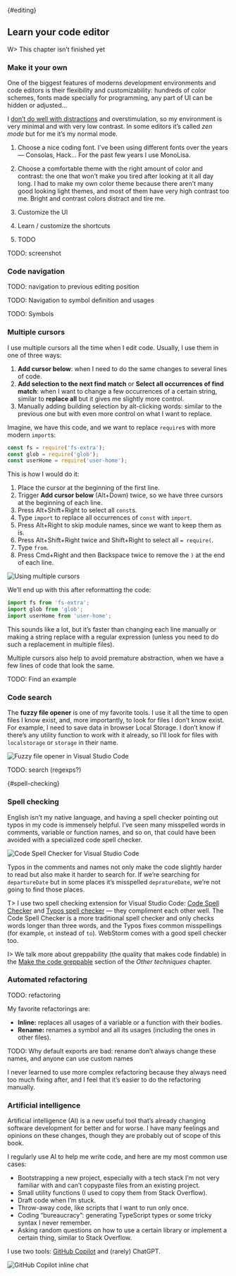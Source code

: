 {#editing}

## Learn your code editor

<!-- description: Different techniques for editing code and customizing our environment to make our work more efficient and less tiring -->

W> This chapter isn’t finished yet

### Make it your own

One of the biggest features of moderns development environments and code editors is their flexibility and customizability: hundreds of color schemes, fonts made specially for programming, any part of UI can be hidden or adjusted...

I [don’t do well with distractions](https://sapegin.me/blog/adhd-focus/) and overstimulation, so my environment is very minimal and with very low contrast. In some editors it’s called _zen mode_ but for me it’s my normal mode.

1. Choose a nice coding font. I’ve been using different fonts over the years — Consolas, Hack... For the past few years I use MonoLisa.

2. Choose a comfortable theme with the right amount of color and contrast: the one that won’t make you tired after looking at it all day long. I had to make my own color theme because there aren’t many good looking light themes, and most of them have very high contrast too me. Bright and contrast colors distract and tire me.

3. Customize the UI

4. Learn / customize the shortcuts

5. TODO

TODO: screenshot

### Code navigation

TODO: navigation to previous editing position

TODO: Navigation to symbol definition and usages

TODO: Symbols

### Multiple cursors

I use multiple cursors all the time when I edit code. Usually, I use them in one of three ways:

1. **Add cursor below**: when I need to do the same changes to several lines of code.
2. **Add selection to the next find match** or **Select all occurrences of find match**: when I want to change a few occurrences of a certain string, similar to **replace all** but it gives me slightly more control.
3. Manually adding building selection by alt-clicking words: similar to the previous one but with even more control on what I want to replace.

Imagine, we have this code, and we want to replace `require`s with more modern `import`s:

```js
const fs = require('fs-extra');
const glob = require('glob');
const userHome = require('user-home');
```

This is how I would do it:

1. Place the cursor at the beginning of the first line.
2. Trigger **Add cursor below** (Alt+Down) twice, so we have three cursors at the beginning of each line.
3. Press Alt+Shift+Right to select all `const`s.
4. Type `import` to replace all occurrences of `const` with `import`.
5. Press Alt+Right to skip module names, since we want to keep them as is.
6. Press Alt+Shift+Right twice and Shift+Right to select all `= require(`.
7. Type `from`.
8. Press Cmd+Right and then Backspace twice to remove the `)` at the end of each line.

![Using multiple cursors](images/multiple-cursors.png)

We’ll end up with this after reformatting the code:

```js
import fs from 'fs-extra';
import glob from 'glob';
import userHome from 'user-home';
```

This sounds like a lot, but it’s faster than changing each line manually or making a string replace with a regular expression (unless you need to do such a replacement in multiple files).

Multiple cursors also help to avoid premature abstraction, when we have a few lines of code that look the same.

TODO: Find an example

### Code search

The **fuzzy file opener** is one of my favorite tools. I use it all the time to open files I know exist, and, more importantly, to look for files I don’t know exist. For example, I need to save data in browser Local Storage. I don’t know if there’s any utility function to work with it already, so I’ll look for files with `localstorage` or `storage` in their name.

![Fuzzy file opener in Visual Studio Code](images/fuzzy-file-opener.png)

TODO: search (regexps?)

{#spell-checking}

### Spell checking

English isn’t my native language, and having a spell checker pointing out typos in my code is immensely helpful. I’ve seen many misspelled words in comments, variable or function names, and so on, that could have been avoided with a specialized code spell checker.

![Code Spell Checker for Visual Studio Code](images/code-spell-checker.png)

<!-- cspell:disable -->

Typos in the comments and names not only make the code slightly harder to read but also make it harder to search for. If we’re searching for `departureDate` but in some places it’s misspelled `depratureDate`, we’re not going to find those places.

T> I use two spell checking extension for Visual Studio Code: [Code Spell Checker](https://marketplace.visualstudio.com/items?itemName=streetsidesoftware.code-spell-checker) and [Typos spell checker](https://marketplace.visualstudio.com/items?itemName=tekumara.typos-vscode) — they compliment each other well. The Code Spell Checker is a more traditional spell checker and only checks words longer than three words, and the Typos fixes common misspellings (for example, `ot` instead of `to`). WebStorm comes with a good spell checker too.

I> We talk more about greppability (the quality that makes code findable) in the [Make the code greppable](#greppability) section of the _Other techniques_ chapter.

<!-- cspell:enable -->

### Automated refactoring

TODO: refactoring

My favorite refactorings are:

- **Inline:** replaces all usages of a variable or a function with their bodies.
- **Rename:** renames a symbol and all its usages (including the ones in other files).

TODO: Why default exports are bad: rename don’t always change these names, and anyone can use custom names

I never learned to use more complex refactoring because they always need too much fixing after, and I feel that it’s easier to do the refactoring manually.

### Artificial intelligence

Artificial intelligence (AI) is a new useful tool that’s already changing software development for better and for worse. I have many feelings and opinions on these changes, though they are probably out of scope of this book.

I regularly use AI to help me write code, and here are my most common use cases:

- Bootstrapping a new project, especially with a tech stack I’m not very familiar with and can’t copypaste files from an existing project.
- Small utility functions (I used to copy them from Stack Overflow).
- Draft code when I’m stuck.
- Throw-away code, like scripts that I want to run only once.
- Coding “bureaucracy”: generating TypeScript types or some tricky syntax I never remember.
- Asking random questions on how to use a certain library or implement a certain thing, similar to Stack Overflow.

I use two tools: [GitHub Copilot](https://github.com/features/copilot) and (rarely) ChatGPT.

![GitHub Copilot inline chat](images/github-copilot-inline-chat.png)
